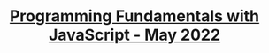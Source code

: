 # <p align="center"><a href=https://softuni.bg/trainings/3732/programming-fundamentals-with-javascript-may-2022> Programming Fundamentals with JavaScript - May 2022 <a/>

